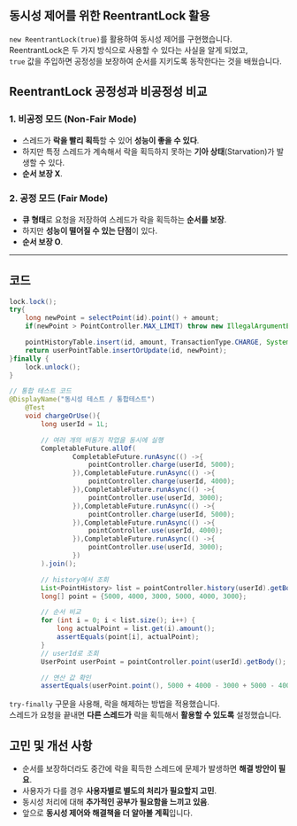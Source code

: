 ## 동시성 제어를 위한 ReentrantLock 활용

`new ReentrantLock(true)`를 활용하여 동시성 제어를 구현했습니다.  
ReentrantLock은 두 가지 방식으로 사용할 수 있다는 사실을 알게 되었고,  
`true` 값을 주입하면 공정성을 보장하여 순서를 지키도록 동작한다는 것을 배웠습니다.

## ReentrantLock 공정성과 비공정성 비교

### 1. **비공정 모드** (Non-Fair Mode)
- 스레드가 **락을 빨리 획득**할 수 있어 **성능이 좋을 수 있다**.
- 하지만 특정 스레드가 계속해서 락을 획득하지 못하는 **기아 상태**(Starvation)가 발생할 수 있다.
- **순서 보장 X**.

### 2. **공정 모드** (Fair Mode)
- **큐 형태**로 요청을 저장하여 스레드가 락을 획득하는 **순서를 보장**.
- 하지만 **성능이 떨어질 수 있는 단점**이 있다.
- **순서 보장 O**.

---

## 코드

```java
lock.lock();
try{
    long newPoint = selectPoint(id).point() + amount;
    if(newPoint > PointController.MAX_LIMIT) throw new IllegalArgumentException("최대 잔고를 초과");

    pointHistoryTable.insert(id, amount, TransactionType.CHARGE, System.currentTimeMillis());
    return userPointTable.insertOrUpdate(id, newPoint);
}finally {
    lock.unlock();
}

// 통합 테스트 코드
@DisplayName("동시성 테스트 / 통합테스트")
    @Test
    void chargeOrUse(){
        long userId = 1L;

        // 여러 개의 비동기 작업을 동시에 실행
        CompletableFuture.allOf(
                CompletableFuture.runAsync(() ->{
                    pointController.charge(userId, 5000);
                }),CompletableFuture.runAsync(() ->{
                    pointController.charge(userId, 4000);
                }),CompletableFuture.runAsync(() ->{
                    pointController.use(userId, 3000);
                }),CompletableFuture.runAsync(() ->{
                    pointController.charge(userId, 5000);
                }),CompletableFuture.runAsync(() ->{
                    pointController.use(userId, 4000);
                }),CompletableFuture.runAsync(() ->{
                    pointController.use(userId, 3000);
                })
        ).join();

        // history에서 조회
        List<PointHistory> list = pointController.history(userId).getBody();
        long[] point = {5000, 4000, 3000, 5000, 4000, 3000};

        // 순서 비교
        for (int i = 0; i < list.size(); i++) {
            long actualPoint = list.get(i).amount();
            assertEquals(point[i], actualPoint);
        }
        // userId로 조회
        UserPoint userPoint = pointController.point(userId).getBody();

        // 연산 값 확인
        assertEquals(userPoint.point(), 5000 + 4000 - 3000 + 5000 - 4000 - 3000);
```
`try-finally` 구문을 사용해, 락을 해제하는 방법을 적용했습니다.  
스레드가 요청을 끝내면 **다른 스레드가** 락을 획득해서 **활용할 수 있도록** 설정했습니다.

## 고민 및 개선 사항
- 순서를 보장하더라도 중간에 락을 획득한 스레드에 문제가 발생하면 **해결 방안이 필요**.
- 사용자가 다를 경우 **사용자별로 별도의 처리가 필요할지 고민**.
- 동시성 처리에 대해 **추가적인 공부가 필요함을 느끼고 있음**.
- 앞으로 **동시성 제어와 해결책을 더 알아볼 계획**입니다.
